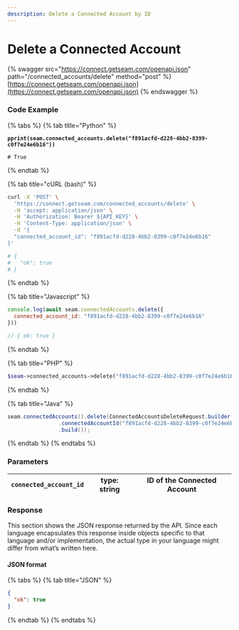 ```yaml
---
description: Delete a Connected Account by ID
---
```


# Delete a Connected Account

{% swagger src="https://connect.getseam.com/openapi.json" path="/connected_accounts/delete" method="post" %}
[https://connect.getseam.com/openapi.json](https://connect.getseam.com/openapi.json)
{% endswagger %}

### Code Example

{% tabs %}
{% tab title="Python" %}
<pre class="language-python"><code class="lang-python"><strong>pprint(seam.connected_accounts.delete("f891acfd-d228-4bb2-8399-c0f7e24e6b16"))
</strong>
# True
</code></pre>
{% endtab %}

{% tab title="cURL (bash)" %}
```bash
curl -X 'POST' \
  'https://connect.getseam.com/connected_accounts/delete' \
  -H 'accept: application/json' \
  -H 'Authorization: Bearer ${API_KEY}' \
  -H 'Content-Type: application/json' \
  -d '{
  "connected_account_id": "f891acfd-d228-4bb2-8399-c0f7e24e6b16"
}'

# {
#   "ok": true
# }
```
{% endtab %}

{% tab title="Javascript" %}
```javascript
console.log(await seam.connectedAccounts.delete({
  connected_account_id: "f891acfd-d228-4bb2-8399-c0f7e24e6b16"
}))

// { ok: true }
```
{% endtab %}

{% tab title="PHP" %}
```php
$seam->connected_accounts->delete("f891acfd-d228-4bb2-8399-c0f7e24e6b16");
```
{% endtab %}

{% tab title="Java" %}
```java
seam.connectedAccounts().delete(ConnectedAccountsDeleteRequest.builder()
                .connectedAccountId("f891acfd-d228-4bb2-8399-c0f7e24e6b16")
                .build());
```
{% endtab %}
{% endtabs %}

### Parameters

| `connected_account_id` | type: string | ID of the Connected Account |
| ---------------------- | ------------ | --------------------------- |

### Response

This section shows the JSON response returned by the API. Since each language encapsulates this response inside objects specific to that language and/or implementation, the actual type in your language might differ from what’s written here.

#### JSON format

{% tabs %}
{% tab title="JSON" %}
```json
{
  "ok": true
}
```
{% endtab %}
{% endtabs %}
